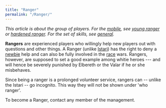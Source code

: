 ```yaml
---
title: "Ranger"
permalink: "/Ranger/"
---
```



*This article is about the group of players. For the
[mobile](mobile "wikilink"), see [young ranger](young_ranger "wikilink")
or [hardened ranger](hardened_ranger "wikilink"). For the set of skills,
see [general](general "wikilink").*

**Rangers** are experienced players who willingly help new players out
with questions and other things. A Ranger (unlike
[Istari](Istari "wikilink")) has the right to deny a
[newbie](newbie "wikilink") help and can also be fully involved in the
[race](race "wikilink") wars. Rangers, however, are supposed to set a
good example among whitie heroes --- and will hence be severely punished
by Elbereth or the Valar if he or she misbehaves.

Since being a ranger is a prolonged volunteer service, rangers can --
unlike the Istari -- go incognito. This way they will not be shown under
'who ranger'.

To become a Ranger, contact any member of the management.